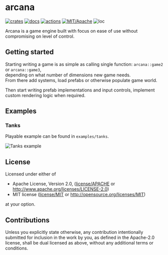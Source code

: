 # arcana

[![crates](https://img.shields.io/crates/v/arcana.svg?style=for-the-badge&label=arcana)](https://crates.io/crates/arcana)
[![docs](https://img.shields.io/badge/docs.rs-arcana-66c2a5?style=for-the-badge&labelColor=555555&logoColor=white)](https://docs.rs/arcana)
[![actions](https://img.shields.io/github/workflow/status/arcana-engine/arcana/badge/master?style=for-the-badge)](https://github.com/arcana-engine/arcana/actions?query=workflow%3ARust)
[![MIT/Apache](https://img.shields.io/badge/license-MIT%2FApache-blue.svg?style=for-the-badge)](COPYING)
![loc](https://img.shields.io/tokei/lines/github/arcana-engine/arcana?style=for-the-badge)


Arcana is a game engine built with focus on ease of use without compromising on level of control.

## Getting started

Starting writing a game is as simple as calling single function: `arcana::game2` or `arcana::game3`,\
depending on what number of dimensions new game needs.\
From there add systems, load prefabs or otherwise populate game world.

Then start writing prefab implementations and input controls, implement custom rendering logic when required.


## Examples

### Tanks
Playable example can be found in `examples/tanks`.

![Tanks example](images/tanks.gif)

## License

Licensed under either of

* Apache License, Version 2.0, ([license/APACHE](license/APACHE) or http://www.apache.org/licenses/LICENSE-2.0)
* MIT license ([license/MIT](license/MIT) or http://opensource.org/licenses/MIT)

at your option.

## Contributions

Unless you explicitly state otherwise, any contribution intentionally submitted for inclusion in the work by you, as defined in the Apache-2.0 license, shall be dual licensed as above, without any additional terms or conditions.
